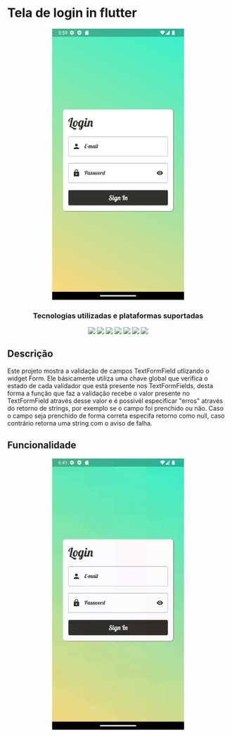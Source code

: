 # Tela de login in flutter 

<p align="center">
<img src="login_screen.png" width=300>
</p>

<h3 align="center">Tecnologias utilizadas e plataformas suportadas</h3>
<p align="center">
<img src="https://img.shields.io/badge/-Dart-0175C2?logo=dart" height=25>
<img src="https://img.shields.io/badge/-Flutter-02569B?logo=flutter" height=25>
<img src="https://img.shields.io/badge/-Git-F05032?logo=git&logoColor=white" height=25>
<img src="https://img.shields.io/badge/-GitHub-181717?logo=github" height=25>
<img src="https://img.shields.io/badge/-Android-3DDC84?logo=android&logoColor=white" height=25>
<img src="https://img.shields.io/badge/-IOS-000000?logo=ios" height=25>
<img src="https://img.shields.io/badge/-Visual%20Studio%20Code-007ACC?logo=visual-studio-code" height=25>
</p>

## Descrição
Este projeto mostra a validação de campos TextFormField utlizando o widget Form. Ele básicamente utiliza uma chave global que verifica o estado de cada validador que está presente nos TextFormFields, desta forma a função que faz a validação recebe o valor presente no TextFormField através desse valor e é possivél especificar "erros" através do retorno de strings, por exemplo se o campo foi prenchido ou não. Caso o campo seja prenchido de forma correta especifa retorno como null, caso contrário retorna uma string com o aviso de falha.

## Funcionalidade

<p align="center">
<img src="login_screen.gif" width=300>
</p>

